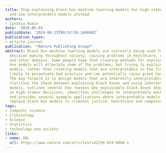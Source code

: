 ```yaml
---
title: Stop explaining black box machine learning models for high stakes decisions
  and use interpretable models instead
authors:
- Cynthia Rudin
date: '2019-05-01'
publishDate: '2024-09-13T09:52:59.144040Z'
publication_types:
- article-journal
publication: '*Nature Publishing Group*'
abstract: Black box machine learning models are currently being used for high-stakes
  decision making throughout society, causing problems in healthcare, criminal justice
  and other domains. Some people hope that creating methods for explaining these black
  box models will alleviate some of the problems, but trying to explain black box
  models, rather than creating models that are interpretable in the first place, is
  likely to perpetuate bad practice and can potentially cause great harm to society.
  The way forward is to design models that are inherently interpretable. This Perspective
  clarifies the chasm between explaining black boxes and using inherently interpretable
  models, outlines several key reasons why explainable black boxes should be avoided
  in high-stakes decisions, identifies challenges to interpretable machine learning,
  and provides several example applications where interpretable models could potentially
  replace black box models in criminal justice, healthcare and computer vision.
tags:
- Computer science
- Criminology
- Science
- Statistics
- technology and society
links:
- name: URL
  url: https://www.nature.com/articles/s42256-019-0048-x
---
```

